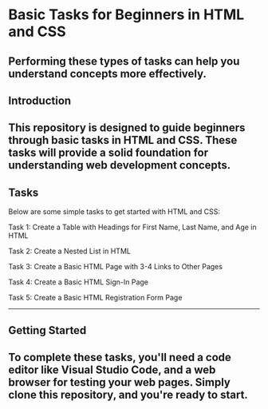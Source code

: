 # Basic Tasks for Beginners in HTML and CSS
Performing these types of tasks can help you understand concepts more effectively.
---
## Introduction
This repository is designed to guide beginners through basic tasks in HTML and CSS. These tasks will provide a solid foundation for understanding web development concepts.
---
## Tasks
Below are some simple tasks to get started with HTML and CSS:


Task 1: Create a Table with Headings for First Name, Last Name, and Age in HTML

Task 2: Create a Nested List in HTML

Task 3: Create a Basic HTML Page with 3-4 Links to Other Pages

Task 4: Create a Basic HTML Sign-In Page

Task 5: Create a Basic HTML Registration Form Page

---
## Getting Started
To complete these tasks, you'll need a code editor like Visual Studio Code, and a web browser for testing your web pages. Simply clone this repository, and you're ready to start.
---
